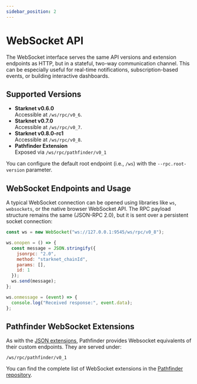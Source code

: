 ```yaml
---
sidebar_position: 2
---
```


# WebSocket API

The WebSocket interface serves the same API versions and extension endpoints as HTTP, but in a stateful, two-way communication channel. This can be especially useful for real-time notifications, subscription-based events, or building interactive dashboards.
 
## Supported Versions
- **Starknet v0.6.0**  
  Accessible at `/ws/rpc/v0_6`.
- **Starknet v0.7.0**  
  Accessible at `/ws/rpc/v0_7`.
- **Starknet v0.8.0-rc1**  
  Accessible at `/ws/rpc/v0_8`.
- **Pathfinder Extension**  
  Exposed via `/ws/rpc/pathfinder/v0_1`

You can configure the default root endpoint (i.e., `/ws`) with the `--rpc.root-version` parameter.

## WebSocket Endpoints and Usage
A typical WebSocket connection can be opened using libraries like `ws`, `websockets`, or the native browser WebSocket API. The RPC payload structure remains the same (JSON-RPC 2.0), but it is sent over a persistent socket connection:

```js title="WebSocket Connection Example in Node.js"
const ws = new WebSocket("ws://127.0.0.1:9545/ws/rpc/v0_8");

ws.onopen = () => {
  const message = JSON.stringify({
    jsonrpc: "2.0",
    method: "starknet_chainId",
    params: [],
    id: 1
  });
  ws.send(message);
};

ws.onmessage = (event) => {
  console.log("Received response:", event.data);
};
```

## Pathfinder WebSocket Extensions

As with the [JSON extensions](json-rpc-api#pathfinder-json-extensions), Pathfinder provides Websocket equivalents of their custom endpoints. They are served under:
```
/ws/rpc/pathfinder/v0_1
```

You can find the complete list of WebSocket extensions in the [Pathfinder repository](https://github.com/eqlabs/pathfinder/blob/main/doc/rpc/pathfinder_ws.json).
